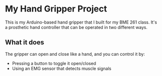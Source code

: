 # My Hand Gripper Project

This is my Arduino-based hand gripper that I built for my BME 261 class. It's a prosthetic hand controller that can be operated in two different ways.

## What it does

The gripper can open and close like a hand, and you can control it by:

- Pressing a button to toggle it open/closed
- Using an EMG sensor that detects muscle signals

